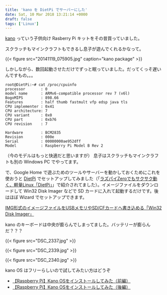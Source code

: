 ```yaml
---
title: 'kano を DietPi でサーバーにした'
date: Sat, 10 Mar 2018 13:21:14 +0000
draft: false
tags: ['Linux']
---
```


[kano](https://kano.me/) っていう子供向け Rasberry Pi キットをその昔買っていました。

スクラッチもマインクラフトもできるし息子が遊んでくれるかなって。

{{< figure src="20141119_075905.jpg" caption="kano package" >}}

しかしながら、数回起動させただけでずっと眠っていました。だってくっそ遅いんですもの。。。

```
root@DietPi:~# cat /proc/cpuinfo
processor       : 0
model name      : ARMv6-compatible processor rev 7 (v6l)
BogoMIPS        : 898.66
Features        : half thumb fastmult vfp edsp java tls
CPU implementer : 0x41
CPU architecture: 7
CPU variant     : 0x0
CPU part        : 0xb76
CPU revision    : 7

Hardware        : BCM2835
Revision        : 000e
Serial          : 00000000ae952dff
Model           : Raspberry Pi Model B Rev 2
```

（今のモデルはもっと快適だと思いますが） 息子はスクラッチもマインクラフトも別の Windows PC でやってます。

で、Google Home で遊ぶためのツールやサーバーを動かしておくためにこれを使おうと [DietPi](http://dietpi.com/) でセットアップしてみました（「[ラズパイZeroでもサクサク動く、軽量Linux「DietPi」](http://tech.nikkeibp.co.jp/it/atcl/column/17/041900152/101900027/)」で紹介されてました）。イメージファイルをダウンロードして Win32 Disk Imager などで SD カードに入れて起動するだけです。後はほぼ Wizard でセットアップできます。

[IMG形式のイメージファイルをUSBメモリやSD/CFカードへ書き込める「Win32 Disk Imager」](https://forest.watch.impress.co.jp/docs/review/1067836.html)

kano のキーボードは中央が膨らんでしまってました。バッテリーが膨らんだ？？？

{{< figure src="DSC_2337.jpg" >}}

{{< figure src="DSC_2339.jpg" >}}

{{< figure src="DSC_2340.jpg" >}}

kano OS はフリーらしいので試してみたい方はどうぞ

* [【Raspberry Pi】Kano OSをインストールしてみた（前編）](https://studio.beatnix.co.jp/kids-it/hardware/raspberry_pi/kano-os01/)
* [【Raspberry Pi】Kano OSをインストールしてみた（後編）](https://studio.beatnix.co.jp/kids-it/hardware/raspberry_pi/kano-os02/)
